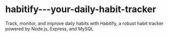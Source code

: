 # habitify---your-daily-habit-tracker
Track, monitor, and improve daily habits with Habitify, a robust habit tracker powered by Node.js, Express, and MySQL
